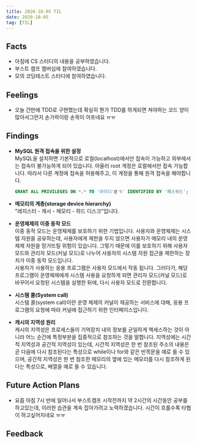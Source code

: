 ```yaml
---
title: 2020-10-05 TIL
date: 2020-10-05
tag: [TIL]
---
```


## Facts

- 아침에 CS 스터디의 내용을 공부하였습니다.
- 부스트 캠프 멤버십에 참여하였습니다.
- 모의 코딩테스트 스터디에 참여하였습니다.

## Feelings

- 오늘 간만에 TDD로 구현했는데 확실히 뭔가 TDD를 하게되면 쳐야하는 코드 양이 많아서그런지 손가락이랑 손목이 아프네요 ㅠㅠ

## Findings

- **MySQL 원격 접속을 위한 설정**  
  MySQL을 설치하면 기본적으로 로컬(localhost)에서만 접속이 가능하고 외부에서는 접속이 불가능하게 되어 있습니다. 아울러 root 계정은 로컬에서만 접속 가능합니다. 따라서 다른 계정에 접속을 허용해주고, 이 계정을 통해 원격 접속을 해야합니다.

    ```sql
    GRANT ALL PRIVILEGES ON *.* TO '아이디'@'%' IDENTIFIED BY '패스워드';
    ```

- **메모리의 계층(storage device hierarchy)**  
"레지스터 - 캐시 - 메모리 - 하드 디스크"입니다.
- **운영체제의 이중 동작 모드**  
이중 동작 모드는 운영체제를 보호하기 위한 기법입니다. 사용자와 운영체제는 시스템 자원을 공유하는데, 사용자에게 제한을 두지 않으면 사용자가 메모리 내의 운영체제 자원을 망가뜨릴 위험이 있습니다. 그렇기 때문에 이를 보호하기 위해 사용자 모드와 관리자 모드(커널 모드)로 나누어 사용자의 시스템 자원 접근을 제한하는 장치가 이중 동작 모드입니다.  
사용자가 사용하는 응용 프로그램은 사용자 모드에서 작동 됩니다. 그러다가, 해당 프로그램이 운영체제에게 시스템 사용을 요청하게 되면 관리자 모드(커널 모드)로 바꾸어서 요청된 시스템을 실행한 뒤에, 다시 사용자 모드로 전환합니다.
- **시스템 콜(System call)**  
시스템 콜(system call)이란 운영 체제의 커널이 제공하는 서비스에 대해, 응용 프로그램의 요청에 따라 커널에 접근하기 위한 인터페이스입니다.
- **캐시의 지역성 원리**  
캐시의 지역성은 프로세스들이 기억장치 내의 정보를 균일하게 액세스하는 것이 아니라 어느 순간에 특정부분을 집중적으로 참조하는 것을 말합니다. 지역성에는 시간적 지역성과 공간적 지역성이 있는데, 시간적 지역성은 한 번 참조된 주소의 내용은 곧 다음에 다시 참조된다는 특성으로 while이나 for와 같은 반목문을 예로 들 수 있으며, 공간적 지역성은 한 번 참조한 메모리의 옆에 있는 메모리를 다시 참조하게 된다는 특성으로, 배열을 예로 들 수 있습니다.

## Future Action Plans

- 요즘 아침 7시 반에 일어나서 부스트캠프 시작전까지 약 2시간의 시간동안 공부를 하고있는데, 이러한 습관을 계속 잡아가려고 노력하겠습니다. 시간이 흐를수록 타협이 하고싶어지네요 ㅠㅠ

## Feedback
